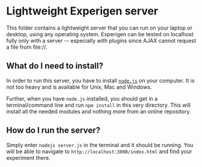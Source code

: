 # Lightweight Experigen server

This folder contains a lightweight server that you can run on your laptop or desktop, using any operating system. Experigen can be tested on localhost fully only with a server -- especially with plugins since AJAX cannot request a file from file://.

## What do I need to install?

In order to run this server, you have to install [`node.js`](nodejs.org) on your computer. It is not too heavy and is available for Unix, Mac and Windows.

Further, when you have `node.js` installed, you should get in a terminal/command line and run `npm install` in this very directory. This will install all the needed modules and nothing more from an online repository.

## How do I run the server?

Simply enter `nodejs server.js` in the terminal and it should be running. You will be able to navigate to `http://localhost:3000/index.html` and find your experiment there.

